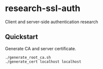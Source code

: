 # research-ssl-auth
Client and server-side authentication research

## Quickstart

Generate CA and server certificate.
```shell
./generate_root_ca.sh
./generate_cert localhost localhost
```
